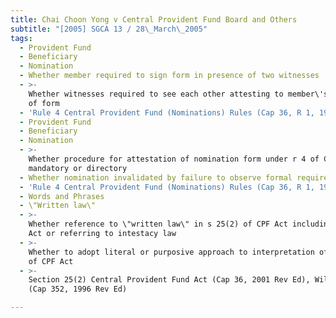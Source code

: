 ```yaml
---
title: Chai Choon Yong v Central Provident Fund Board and Others
subtitle: "[2005] SGCA 13 / 28\_March\_2005"
tags:
  - Provident Fund
  - Beneficiary
  - Nomination
  - Whether member required to sign form in presence of two witnesses
  - >-
    Whether witnesses required to see each other attesting to member\'s signing
    of form
  - 'Rule 4 Central Provident Fund (Nominations) Rules (Cap 36, R 1, 1998 Rev Ed)'
  - Provident Fund
  - Beneficiary
  - Nomination
  - >-
    Whether procedure for attestation of nomination form under r 4 of CPF Rules
    mandatory or directory
  - Whether nomination invalidated by failure to observe formal requirements
  - 'Rule 4 Central Provident Fund (Nominations) Rules (Cap 36, R 1, 1998 Rev Ed)'
  - Words and Phrases
  - \"Written law\"
  - >-
    Whether reference to \"written law\" in s 25(2) of CPF Act including Wills
    Act or referring to intestacy law
  - >-
    Whether to adopt literal or purposive approach to interpretation of s 25(2)
    of CPF Act
  - >-
    Section 25(2) Central Provident Fund Act (Cap 36, 2001 Rev Ed), Wills Act
    (Cap 352, 1996 Rev Ed)

---
```


